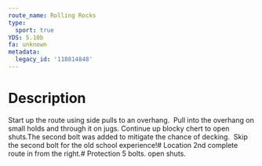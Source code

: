 ```yaml
---
route_name: Rolling Rocks
type:
  sport: true
YDS: 5.10b
fa: unknown
metadata:
  legacy_id: '118814848'
---
```

# Description
Start up the route using side pulls to an overhang.  Pull into the overhang on small holds and through it on jugs. Continue up blocky chert to open shuts.The second bolt was added to mitigate the chance of decking.  Skip the second bolt for the old school experience!# Location
2nd complete route in from the right.# Protection
5 bolts. open shuts.